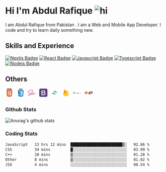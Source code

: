 # Hi I'm Abdul Rafique <img src="https://user-images.githubusercontent.com/1303154/88677602-1635ba80-d120-11ea-84d8-d263ba5fc3c0.gif" width="28px" alt="hi">

I am Abdul Rafique from Pakistan . I am a Web and Mobile App Developer. I code and try to learn daily something new.

## Skills and Experience
[![Nextjs Badge](https://img.shields.io/badge/-Nextjs-f8f9fa?style=for-the-badge&labelColor=black&logo=next.js)](#)
[![React Badge](https://img.shields.io/badge/-React-61DBFB?style=for-the-badge&labelColor=black&logo=react&logoColor=61DBFB)](#) [![Javascript Badge](https://img.shields.io/badge/-Javascript-F0DB4F?style=for-the-badge&labelColor=black&logo=javascript&logoColor=F0DB4F)](#) [![Typescript Badge](https://img.shields.io/badge/-Typescript-007acc?style=for-the-badge&labelColor=black&logo=typescript&logoColor=007acc)](#) [![Nodejs Badge](https://img.shields.io/badge/-Nodejs-3C873A?style=for-the-badge&labelColor=black&logo=node.js&logoColor=3C873A)](#)

## Others
<img  align="left" alt="HTML5" width="26px" style="margin-right: 10px" src="https://raw.githubusercontent.com/github/explore/80688e429a7d4ef2fca1e82350fe8e3517d3494d/topics/html/html.png">

<img align="left" alt="CSS3" width="26px" style="margin-right: 10px" src="https://raw.githubusercontent.com/github/explore/80688e429a7d4ef2fca1e82350fe8e3517d3494d/topics/css/css.png">

<img align="left" alt="SASS" width="26px" style="margin-right: 10px" src="https://raw.githubusercontent.com/github/explore/80688e429a7d4ef2fca1e82350fe8e3517d3494d/topics/sass/sass.png">

<img align="left" alt="Bootstrap" width="26px" style="margin-right: 10px" src="https://raw.githubusercontent.com/github/explore/80688e429a7d4ef2fca1e82350fe8e3517d3494d/topics/bootstrap/bootstrap.png">

<img align="left" alt="Tailwind CSS" width="26px" style="margin-right: 10px" src="https://raw.githubusercontent.com/github/explore/80688e429a7d4ef2fca1e82350fe8e3517d3494d/topics/tailwind/tailwind.png">

<img align="left" alt="Firebase" width="26px" style="margin-right: 10px" src="https://raw.githubusercontent.com/github/explore/80688e429a7d4ef2fca1e82350fe8e3517d3494d/topics/firebase/firebase.png">

<img align="left" alt="MongoDB" width="26px" style="margin-right: 10px" src="https://raw.githubusercontent.com/github/explore/80688e429a7d4ef2fca1e82350fe8e3517d3494d/topics/mongodb/mongodb.png">

<img align="left" alt="Git" width="26px" style="margin-right: 10px" src="https://raw.githubusercontent.com/github/explore/80688e429a7d4ef2fca1e82350fe8e3517d3494d/topics/git/git.png">


<br />
<br />

### Github Stats
![Anurag's github stats](https://github-readme-stats.vercel.app/api?username=abdul-rafique&show_icons=true&theme=tokyonight)

### Coding Stats
<!--START_SECTION:waka-->
```text
JavaScript   13 hrs 12 mins  ███████████████████████▒░   92.86 % 
CSS          34 mins         █░░░░░░░░░░░░░░░░░░░░░░░░   03.99 % 
C++          10 mins         ▒░░░░░░░░░░░░░░░░░░░░░░░░   01.28 % 
Other        8 mins          ▒░░░░░░░░░░░░░░░░░░░░░░░░   01.02 % 
JSX          4 mins          ░░░░░░░░░░░░░░░░░░░░░░░░░   00.54 % 
```
<!--END_SECTION:waka-->